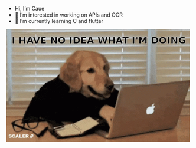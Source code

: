-  Hi, I’m Caue
- 👀 I’m interested in working on APIs and OCR
- 🌱 I’m currently learning C and flutter

![](scaler-create-impact.gif)
